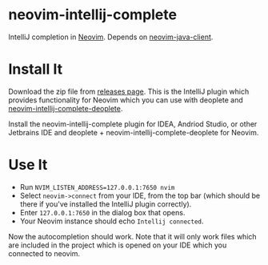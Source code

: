 # neovim-intellij-complete
IntelliJ completion in [Neovim](https://neovim.io/). Depends on [neovim-java-client](https://github.com/vhakulinen/neovim-java-client).

# Install It

Download the zip file from [releases page](https://github.com/vhakulinen/neovim-intellij-complete/releases).
This is the IntelliJ plugin which provides functionality for Neovim which you can
use with deoplete and [neovim-intellij-complete-deoplete](https://github.com/vhakulinen/neovim-intellij-complete-deoplete).

Install the neovim-intellij-complete plugin for IDEA, Andriod Studio, or 
other Jetbrains IDE and deoplete + neovim-intellij-complete-deoplete for Neovim.

# Use It
* Run `NVIM_LISTEN_ADDRESS=127.0.0.1:7650 nvim` 
* Select `neovim->connect` from your IDE, from the top bar (which should be there if you've installed the
IntelliJ plugin correctly).
* Enter `127.0.0.1:7650` in the dialog box that opens. 
* Your Neovim instance should echo `Intellij connected`.

Now the autocompletion should work. Note that it will only work files which are 
included in the project which is opened on your IDE which you connected to neovim.
